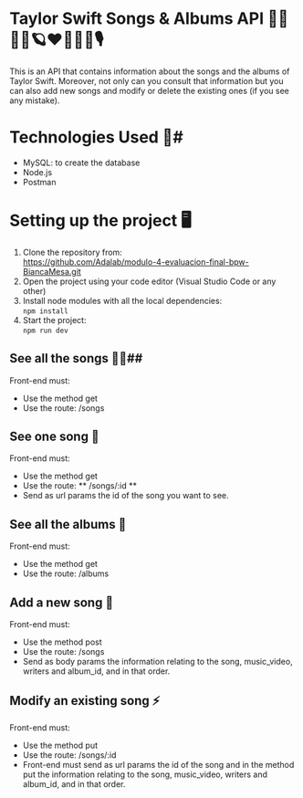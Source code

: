 # Taylor Swift Songs & Albums API 🦋🗽💄🐍🪐❤️🔮✨🎤🎙️ #
This is an API that contains information about the songs and the albums of Taylor Swift. 
Moreover, not only can you consult that information but you can also add new songs and modify or delete the existing ones (if you see any mistake).

# Technologies Used 🏹#
- MySQL: to create the database 
- Node.js
- Postman

# Setting up the project 🖥️ #
1. Clone the repository from:    
    https://github.com/Adalab/modulo-4-evaluacion-final-bpw-BiancaMesa.git
2. Open the project using your code editor (Visual Studio Code or any other)
3. Install node modules with all the local dependencies:    
    ``` npm install ```
4. Start the project:    
    ``` npm run dev ```

## See all the songs 🌃💫## 
Front-end must: 
- Use the method get
- Use the route: /songs

## See one song 🦋 ##   
Front-end must: 
- Use the method get
- Use the route: ** /songs/:id **
- Send as url params the id of the song you want to see.

## See all the albums 🔮 ##  
Front-end must: 
- Use the method get
- Use the route: /albums

## Add a new song 💎 ##  
Front-end must: 
- Use the method post
- Use the route: /songs
- Send as body params the information relating to the song, music_video, writers and album_id, and in that order.

## Modify an existing song ⚡️ ## 
Front-end must: 
- Use the method put
- Use the route: /songs/:id
- Front-end must send as url params the id of the song and in the method put the information relating to the song, music_video, writers and album_id, and in that order.

